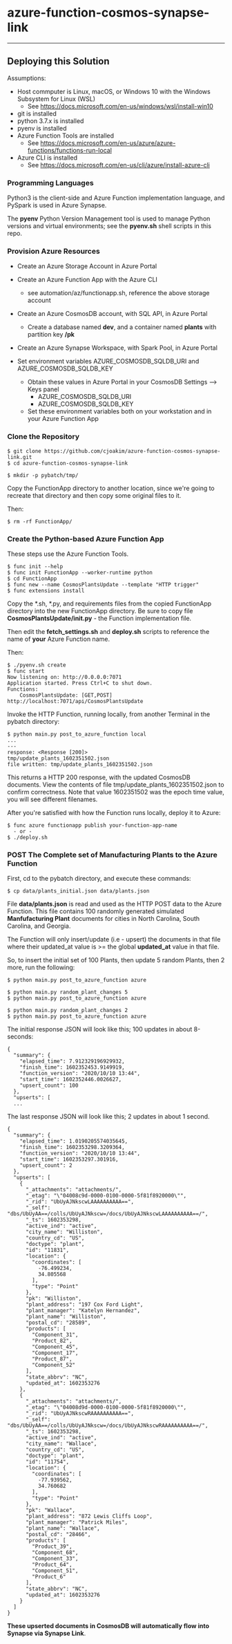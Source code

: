# azure-function-cosmos-synapse-link

---

## Deploying this Solution

Assumptions:
- Host commputer is Linux, macOS, or Windows 10 with the Windows Subsystem for Linux (WSL)
  - See https://docs.microsoft.com/en-us/windows/wsl/install-win10
- git is installed
- python 3.7.x is installed
- pyenv is installed
- Azure Function Tools are installed
  - See https://docs.microsoft.com/en-us/azure/azure-functions/functions-run-local
- Azure CLI is installed
  - See https://docs.microsoft.com/en-us/cli/azure/install-azure-cli

### Programming Languages

Python3 is the client-side and Azure Function implementation language, and PySpark is used in Azure Synapse.

The **pyenv** Python Version Management tool is used to manage Python versions and virtual environments;
see the **pyenv.sh** shell scripts in this repo.

### Provision Azure Resources

- Create an Azure Storage Account in Azure Portal 
- Create an Azure Function App with the Azure CLI
  - see automation/az/functionapp.sh, reference the above storage account 
- Create an Azure CosmosDB account, with SQL API, in Azure Portal
  - Create a database named **dev**, and a container named **plants** with partition key **/pk**
- Create an Azure Synapse Workspace, with Spark Pool, in Azure Portal

- Set environment variables AZURE_COSMOSDB_SQLDB_URI and AZURE_COSMOSDB_SQLDB_KEY
  - Obtain these values in Azure Portal in your CosmosDB Settings --> Keys panel
    - AZURE_COSMOSDB_SQLDB_URI
    - AZURE_COSMOSDB_SQLDB_KEY
  - Set these environment variables both on your workstation and in your Azure Function App

### Clone the Repository

```
$ git clone https://github.com/cjoakim/azure-function-cosmos-synapse-link.git
$ cd azure-function-cosmos-synapse-link

$ mkdir -p pybatch/tmp/ 
```

Copy the FunctionApp directory to another location, since we're going to 
recreate that directory and then copy some original files to it.

Then:
```
$ rm -rf FunctionApp/
```

### Create the Python-based Azure Function App

These steps use the Azure Function Tools.

```
$ func init --help
$ func init FunctionApp --worker-runtime python
$ cd FunctionApp
$ func new --name CosmosPlantsUpdate --template "HTTP trigger"
$ func extensions install
```

Copy the *.sh, *.py, and requirements files from the copied FunctionApp directory
into the new FunctionApp directory.  Be sure to copy file **CosmosPlantsUpdate/__init__.py** - 
the Function implementation file.

Then edit the **fetch_settings.sh** and **deploy.sh** scripts to reference the name of **your** Azure Function name.

Then:
```
$ ./pyenv.sh create
$ func start
Now listening on: http://0.0.0.0:7071
Application started. Press Ctrl+C to shut down.
Functions:
	CosmosPlantsUpdate: [GET,POST] http://localhost:7071/api/CosmosPlantsUpdate
```

Invoke the HTTP Function, running locally, from another Terminal in the pybatch directory:

```
$ python main.py post_to_azure_function local
...
---
response: <Response [200]>
tmp/update_plants_1602351502.json
file written: tmp/update_plants_1602351502.json
```

This returns a HTTP 200 response, with the updated CosmosDB documents.
View the contents of file tmp/update_plants_1602351502.json to confirm correctness.
Note that value 1602351502 was the epoch time value, you will see different filenames.

After you're satisfied with how the Function runs locally, deploy it to Azure:

```
$ func azure functionapp publish your-function-app-name
  - or -
$ ./deploy.sh
```

### POST The Complete set of Manufacturing Plants to the Azure Function 

First, cd to the pybatch directory, and execute these commands:

```
$ cp data/plants_initial.json data/plants.json
```

File **data/plants.json** is read and used as the HTTP POST data to the Azure Function.
This file contains 100 randomly generated simulated **Manfufacturing Plant** documents for cities
in North Carolina, South Carolina, and Georgia.

The Function will only insert/update (i.e - upsert) the documents in that file where
their updated_at value is >= the global **updated_at** value in that file.

So, to insert the initial set of 100 Plants, then update 5 random Plants, then 2 more, run the following:

```
$ python main.py post_to_azure_function azure

$ python main.py random_plant_changes 5
$ python main.py post_to_azure_function azure

$ python main.py random_plant_changes 2
$ python main.py post_to_azure_function azure
```

The initial response JSON will look like this; 100 updates in about 8-seconds:
```
{
  "summary": {
    "elapsed_time": 7.912329196929932,
    "finish_time": 1602352453.9149919,
    "function_version": "2020/10/10 13:44",
    "start_time": 1602352446.0026627,
    "upsert_count": 100
  },
  "upserts": [
  ...
```

The last response JSON will look like this; 2 updates in about 1 second.
```
{
  "summary": {
    "elapsed_time": 1.0190205574035645,
    "finish_time": 1602353298.3209364,
    "function_version": "2020/10/10 13:44",
    "start_time": 1602353297.301916,
    "upsert_count": 2
  },
  "upserts": [
    {
      "_attachments": "attachments/",
      "_etag": "\"04008c9d-0000-0100-0000-5f81f8920000\"",
      "_rid": "UbUyAJNkscwLAAAAAAAAAA==",
      "_self": "dbs/UbUyAA==/colls/UbUyAJNkscw=/docs/UbUyAJNkscwLAAAAAAAAAA==/",
      "_ts": 1602353298,
      "active_ind": "active",
      "city_name": "Williston",
      "country_cd": "US",
      "doctype": "plant",
      "id": "11831",
      "location": {
        "coordinates": [
          -76.499234,
          34.805568
        ],
        "type": "Point"
      },
      "pk": "Williston",
      "plant_address": "197 Cox Ford Light",
      "plant_manager": "Katelyn Hernandez",
      "plant_name": "Williston",
      "postal_cd": "28589",
      "products": [
        "Component_31",
        "Product_82",
        "Component_45",
        "Component_17",
        "Product_87",
        "Component_52"
      ],
      "state_abbrv": "NC",
      "updated_at": 1602353276
    },
    {
      "_attachments": "attachments/",
      "_etag": "\"04008d9d-0000-0100-0000-5f81f8920000\"",
      "_rid": "UbUyAJNkscwRAAAAAAAAAA==",
      "_self": "dbs/UbUyAA==/colls/UbUyAJNkscw=/docs/UbUyAJNkscwRAAAAAAAAAA==/",
      "_ts": 1602353298,
      "active_ind": "active",
      "city_name": "Wallace",
      "country_cd": "US",
      "doctype": "plant",
      "id": "11754",
      "location": {
        "coordinates": [
          -77.939562,
          34.760682
        ],
        "type": "Point"
      },
      "pk": "Wallace",
      "plant_address": "872 Lewis Cliffs Loop",
      "plant_manager": "Patrick Miles",
      "plant_name": "Wallace",
      "postal_cd": "28466",
      "products": [
        "Product_39",
        "Component_68",
        "Component_33",
        "Product_64",
        "Component_51",
        "Product_6"
      ],
      "state_abbrv": "NC",
      "updated_at": 1602353276
    }
  ]
}
```

**These upserted documents in CosmosDB will automatically flow into Synapse via Synapse Link**.

